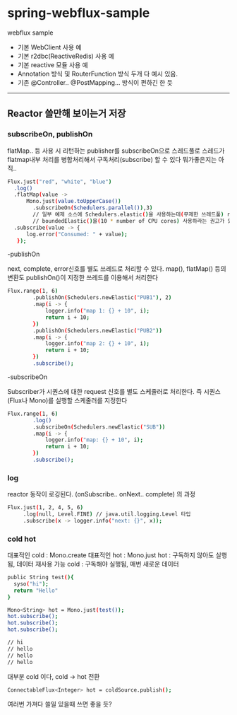 # spring-webflux-sample

webflux sample 

- 기본 WebClient 사용 예
- 기본 r2dbc(ReactiveRedis) 사용 예
- 기본 reactive 모듈 사용 예
- Annotation 방식 및 RouterFunction 방식 두개 다 예시 있음.
- 기존 @Controller.. @PostMapping... 방식이 편하긴 한 듯

----------------

## Reactor 쓸만해 보이는거 저장

### subscribeOn, publishOn
flatMap.. 등 사용 시 리턴하는 publisher를 subscribeOn으로 스레드풀로 스레드가 flatmap내부 처리를 병합처리해서 구독처리(subscribe) 할 수 있다 뭐가좋은지는 아직..
```bash
Flux.just("red", "white", "blue")
  .log()
  .flatMap(value -> 
      Mono.just(value.toUpperCase())
        .subscribeOn(Schedulers.parallel()),3)
        // 일부 예제 소스에 Schedulers.elastic()을 사용하는데(무제한 쓰레드풀) reactor에서는 deprecated 되었고 
        // boundedElastic()을(10 * number of CPU cores) 사용하라는 권고가 있으니 참조
  .subscribe(value -> {
      log.error("Consumed: " + value);
   });
```
-publishOn

next, complete, error신호를 별도 쓰레드로 처리할 수 있다. map(), flatMap() 등의 변환도 publishOn()이 지정한 쓰레드를 이용해서 처리한다
```bash
Flux.range(1, 6)
        .publishOn(Schedulers.newElastic("PUB1"), 2)
        .map(i -> {
            logger.info("map 1: {} + 10", i);
            return i + 10;
        })
        .publishOn(Schedulers.newElastic("PUB2"))
        .map(i -> {
            logger.info("map 2: {} + 10", i);
            return i + 10;
        })
        .subscribe();
```
-subscribeOn

 Subscriber가 시퀀스에 대한 request 신호를 별도 스케줄러로 처리한다. 즉 시퀀스(Flux나 Mono)를 실행할 스케줄러를 지정한다
```bash
Flux.range(1, 6)
        .log() 
        .subscribeOn(Schedulers.newElastic("SUB"))
        .map(i -> {
            logger.info("map: {} + 10", i);
            return i + 10;
        })
        .subscribe();

```
### log
reactor 동작이 로깅된다. (onSubscribe.. onNext.. complete) 의 과정
```bash
Flux.just(1, 2, 4, 5, 6)
     .log(null, Level.FINE) // java.util.logging.Level 타입
     .subscribe(x -> logger.info("next: {}", x));
```

### cold hot
대표적인 cold : Mono.create
대표적인 hot : Mono.just
hot : 구독하지 않아도 실행됨, 데이터 재사용 가능
cold : 구독해야 실행됨, 매번 새로운 데이터
```bash
public String test(){
  syso("hi");
  return "Hello"
}

Mono<String> hot = Mono.just(test());
hot.subscribe();
hot.subscribe();
hot.subscribe();

// hi
// hello
// hello
// hello
```
대부분 cold 이다, cold -> hot 전환
```bash
ConnectableFlux<Integer> hot = coldSource.publish();
```
여러번 가져다 쓸일 있을때 쓰면 좋을 듯?

